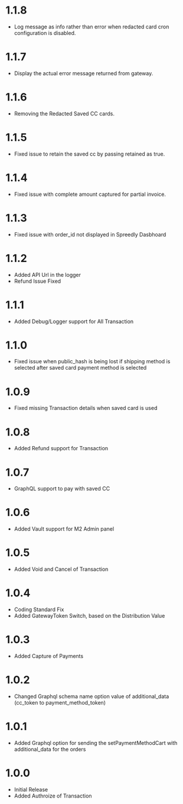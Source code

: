 
1.1.8
=====
* Log message as info rather than error when redacted card cron configuration is disabled.

1.1.7
=====
* Display the actual error message returned from gateway.

1.1.6
=====
* Removing the Redacted Saved CC cards.

1.1.5
=====
* Fixed issue to retain the saved cc by passing retained as true.

1.1.4
=====
* Fixed issue with complete amount captured for partial invoice.

1.1.3
=====
* Fixed issue with order_id not displayed in Spreedly Dasbhoard

1.1.2
=====
* Added API Url in the logger
* Refund Issue Fixed

1.1.1
=====
* Added Debug/Logger support for All Transaction

1.1.0
=====
* Fixed issue when public_hash is being lost if shipping method is selected after saved card payment method is selected

1.0.9
=====
* Fixed missing Transaction details when saved card is used

1.0.8
=====
* Added Refund support for Transaction

1.0.7
=====
* GraphQL support to pay with saved CC

1.0.6
=====
* Added Vault support for M2 Admin panel

1.0.5
=====
* Added Void and Cancel of Transaction

1.0.4
=====
* Coding Standard Fix
* Added GatewayToken Switch, based on the Distribution Value

1.0.3
=====
* Added Capture of Payments

1.0.2
=====
* Changed Graphql schema name option value of additional_data (cc_token to payment_method_token)

1.0.1
=====
* Added Graphql option for sending the setPaymentMethodCart with additional_data for the orders

1.0.0
=====
* Initial Release
* Added Authroize of Transaction



